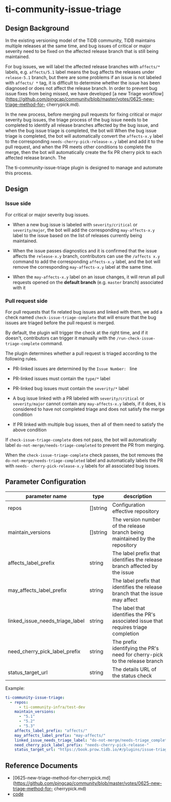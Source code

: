 # ti-community-issue-triage

## Design Background

In the existing versioning model of the TiDB community, TiDB maintains multiple releases at the same time, and bug issues of critical or major severity need to be fixed on the affected release branch that is still being maintained.

For bug issues, we will label the affected release branches with `affects/*` labels, e.g. `affects/5.1` label means the bug affects the releases under `release-5.1` branch, but there are some problems if an issue is not labeled with `affects/ *` tag, it is difficult to determine whether the issue has been diagnosed or does not affect the release branch. In order to prevent bug issue fixes from being missed, we have developed [a new Triage workflow](https://github.com/pingcap/community/blob/master/votes/0625-new-triage-method-for- cherrypick.md).

In the new process, before merging pull requests for fixing critical or major severity bug issues, the triage process of the bug issue needs to be completed to identify all release branches affected by the bug issue, and when the bug issue triage is completed, the bot will When the bug issue triage is completed, the bot will automatically convert the `affects-x.y` label to the corresponding `needs-cherry-pick-release-x.y` label and add it to the pull request, and when the PR meets other conditions to complete the merge, then the bot will automatically create the fix PR cherry pick to each affected release branch. The

The ti-community-issue-triage plugin is designed to manage and automate this process.

## Design

### Issue side

For critical or major severity bug issues.

- When a new bug issue is labeled with `severity/critical` or `severity/major`, the bot will add the corresponding `may-affects-x.y` label to the issue based on the list of releases currently being maintained.

- When the issue passes diagnostics and it is confirmed that the issue affects the `release-x.y` branch, contributors can use the `/affects x.y` command to add the corresponding `affects-x.y` label, and the bot will remove the corresponding `may-affects-x.y` label at the same time.

- When the `may-affects-x.y` label on an issue changes, it will rerun all pull requests opened on the **default branch** (e.g. `master` branch) associated with it

### Pull request side

For pull requests that fix related bug issues and linked with them, we add a check named `check-issue-triage-complete` that will ensure that the bug issues are triaged before the pull request is merged.

By default, the plugin will trigger the check at the right time, and if it doesn't, contributors can trigger it manually with the `/run-check-issue-triage-complete` command.

The plugin determines whether a pull request is triaged according to the following rules.

- PR-linked issues are determined by the `Issue Number: ` line

- PR-linked issues must contain the `type/*` label

- PR-linked bug issues must contain the `severity/*` label

- A bug issue linked with a PR labeled with `severity/critical` or `severity/major` cannot contain any `may-affects-x.y` labels, if it does, it is considered to have not completed triage and does not satisfy the merge condition

- If PR linked with multiple bug issues, then all of them need to satisfy the above condition

If `check-issue-triage-complete` does not pass, the bot will automatically label `do-not-merge/needs-triage-completed` to prevent the PR from merging.

When the `check-issue-triage-complete` check passes, the bot removes the `do-not-merge/needs-triage-completed` label and automatically labels the PR with `needs- cherry-pick-release-x.y` labels for all associated bug issues.

## Parameter Configuration

| parameter name                  | type     | description                                                                         |
|---------------------------------|----------|-------------------------------------------------------------------------------------|
| repos                           | []string | Configuration effective repository                                                  |
| maintain_versions               | []string | The version number of the release branch being maintained by the repository         |
| affects_label_prefix            | string   | The label prefix that identifies the release branch affected by the issue           |
| may_affects_label_prefix        | string   | The label prefix that identifies the release branch that the issue may affect       |
| linked_issue_needs_triage_label | string   | The label that identifies the PR's associated issue that requires triage completion |
| need_cherry_pick_label_prefix   | string   | The prefix identifying the PR's need for cherry-pick to the release branch          |
| status_target_url               | string   | The details URL of the status check                                                 |

Example:

```yml
ti-community-issue-triage:
  - repos:
      - ti-community-infra/test-dev
    maintain_versions:
      - "5.1"
      - "5.2"
      - "5.3"
    affects_label_prefix: "affects/"
    may_affects_label_prefix: "may-affects/"
    linked_issue_needs_triage_label: "do-not-merge/needs-triage_completed"
    need_cherry_pick_label_prefix: "needs-cherry-pick-release-"
    status_target_url: "https://book.prow.tidb.io/#/plugins/issue-triage"
```

## Reference Documents

- [0625-new-triage-method-for-cherrypick.md](https://github.com/pingcap/community/blob/master/votes/0625-new-triage-method-for- cherrypick.md)
- [code](https://github.com/ti-community-infra/tichi/tree/master/internal/pkg/externalplugins/issuetriage)

